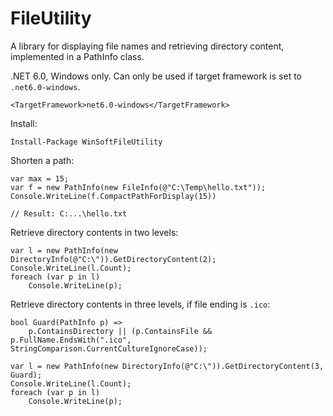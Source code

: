 # FileUtility
A library for displaying file names and retrieving directory content, implemented in a PathInfo class.

.NET 6.0, Windows only. Can only be used if target framework is set to `.net6.0-windows`.

```
<TargetFramework>net6.0-windows</TargetFramework>
```

Install:

```
Install-Package WinSoftFileUtility
```

Shorten a path:

```
var max = 15;
var f = new PathInfo(new FileInfo(@"C:\Temp\hello.txt"));
Console.WriteLine(f.CompactPathForDisplay(15))

// Result: C:...\hello.txt
```

Retrieve directory contents in two levels:


```
var l = new PathInfo(new DirectoryInfo(@"C:\")).GetDirectoryContent(2);
Console.WriteLine(l.Count);
foreach (var p in l)
    Console.WriteLine(p);
```

Retrieve directory contents in three levels, if file ending is `.ico`:

```
bool Guard(PathInfo p) =>
    p.ContainsDirectory || (p.ContainsFile && p.FullName.EndsWith(".ico", StringComparison.CurrentCultureIgnoreCase));

var l = new PathInfo(new DirectoryInfo(@"C:\")).GetDirectoryContent(3, Guard);
Console.WriteLine(l.Count);
foreach (var p in l)
    Console.WriteLine(p);
```
